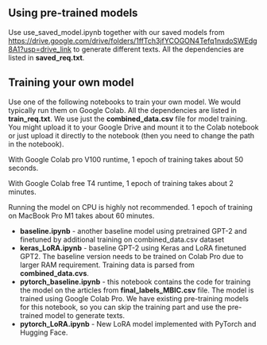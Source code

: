 ## Using pre-trained models

Use use_saved_model.ipynb together with our saved models from https://drive.google.com/drive/folders/1ffTch3jfYCOGON4Tefq1nxdoSWEdg8A1?usp=drive_link to generate different texts. All the dependencies are listed in **saved_req.txt**.

## Training your own model

Use one of the following notebooks to train your own model. We would typically run them on Google Colab. All the dependencies are listed in **train_req.txt**. We use just the **combined_data.csv** file for model training. You might upload it to your Google Drive and mount it to the Colab notebook or just upload it directly to the notebook (then you need to change the path in the notebook).

With Google Colab pro V100 runtime, 1 epoch of training takes about 50 seconds.

With Google Colab free T4 runtime, 1 epoch of training takes about 2 minutes.

Running the model on CPU is highly not recommended. 1 epoch of training on MacBook Pro M1 takes about 60 minutes.


- **baseline.ipynb** - another baseline model using pretrained GPT-2 and finetuned by additional training on combined_data.csv dataset
- **keras_LoRA.ipynb** - baseline GPT-2 using Keras and LoRA finetuned GPT2. The baseline version needs to be trained on Colab Pro due to larger RAM requirement. Training data is parsed from **combined_data.cvs**. 
- **pytorch_baseline.ipynb** - this notebook contains the code for training the model on the articles from **final_labels_MBIC.csv** file. The model is trained using Google Colab Pro. We have existing pre-training models for this notebook, so you can skip the training part and use the pre-trained model to generate texts.
- **pytorch_LoRA.ipynb** - New LoRA model implemented with PyTorch and Hugging Face.